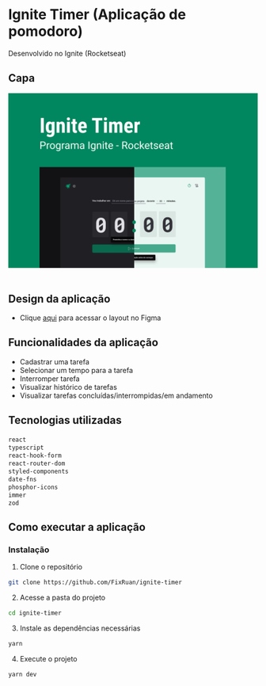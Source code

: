 # Ignite Timer (Aplicação de pomodoro)
Desenvolvido no Ignite (Rocketseat)

## Capa
<img src="./Capa.png" /> <br/> <br/>

## Design da aplicação
- Clique [aqui](https://www.figma.com/community/file/1127351821076435124) para acessar o layout no Figma

## Funcionalidades da aplicação
- Cadastrar uma tarefa
- Selecionar um tempo para a tarefa
- Interromper tarefa
- Visualizar histórico de tarefas 
- Visualizar tarefas concluídas/interrompidas/em andamento

## Tecnologias utilizadas
    react
    typescript
    react-hook-form
    react-router-dom
    styled-components
    date-fns
    phosphor-icons
    immer
    zod

## Como executar a aplicação 

### Instalação
1. Clone o repositório
```bash
git clone https://github.com/FixRuan/ignite-timer
```
2. Acesse a pasta do projeto
```bash
cd ignite-timer
```
3. Instale as dependências necessárias 
```bash
yarn
```
4. Execute o projeto
```bash
yarn dev
```
